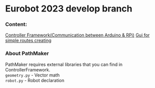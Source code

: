 # Eurobot 2023 develop branch
### Content:
[Controller Framework(Communication between Arduino & RPi)](/ControllerFramework)
[Gui for simple routes creating](/PathMaker)
### About PathMaker
PathMaker requires external libraries that you can find in ControllerFramework. </br>
`geometry.py` - Vector math </br>
`robot.py` - Robot declaration </br>
